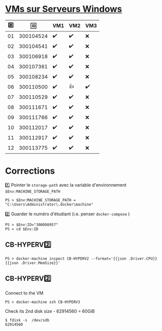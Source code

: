 # [VMs sur Serveurs Windows](https://github.com/CollegeBoreal/INF1087-200-20H-02/blob/master/1.Windows/Participation.md)

|:hash:| :id:      | VM1                 | VM2                | VM3                 | 
|------|-----------|---------------------|--------------------|---------------------|
| 01   | 300104524 | :heavy_check_mark:  | :heavy_check_mark: |  :x: |
| 02   | 300104541 | :heavy_check_mark:  | :heavy_check_mark: |  :x: |
| 03   | 300106918 | :heavy_check_mark:  | :heavy_check_mark: |  :x: |
| 04   | 300107361 | :heavy_check_mark:  | :heavy_check_mark: |  :x: |
| 05   | 300108234 | :heavy_check_mark:  | :heavy_check_mark: |  :x: |
| 06   | 300110500 | :heavy_check_mark:  | :+1: |  :heavy_check_mark: |
| 07   | 300110529 | :heavy_check_mark:  | :heavy_check_mark: |  :x: |
| 08   | 300111671 | :heavy_check_mark:  | :heavy_check_mark: |  :x: |
| 09   | 300111766 | :heavy_check_mark:  | :heavy_check_mark: |  :x: |
| 10   | 300112017 | :heavy_check_mark:  | :heavy_check_mark: |  :x: |
| 11   | 300112917 | :heavy_check_mark:  | :heavy_check_mark: |  :x: |
| 12   | 300113775 | :heavy_check_mark:  | :heavy_check_mark: |  :x: |


# Corrections

:one: Pointer le `storage-path` avec la variable d'environnement `$Env:MACHINE_STORAGE_PATH`

```
PS > $Env:MACHINE_STORAGE_PATH = "C:\Users\Administrator\.docker\machine"
```

:two: Guarder le numéro d'étudiant (i.e. penser `docker-compose` )

```
PS > $Env:ID="300098957"
PS > cd $Env:ID
```

## CB-HYPERV:two: 

```
PS > docker-machine inspect CB-HYPERV2 --format='{{json .Driver.CPU}} {{json .Driver.MemSize}}'
```

## CB-HYPERV:two: 

Connect to the VM

```
PS > docker-machine ssh CB-HYPERV3
```

Check its 2nd disk size - 62914560 = 60GiB

```
$ fdisk -s  /dev/sdb
62914560
```
